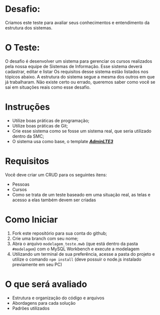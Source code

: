 # Desafio:
Criamos este teste para avaliar seus conhecimentos e entendimento da estrutura dos sistemas.

# O Teste:
O desafio é desenvolver um sistema para gerenciar os cursos realizados pela nossa equipe de Sistemas de Informação.
Esse sistema deverá cadastrar, editar e listar
Os requisitos desse sistema estão listados nos tópicos abaixo.
A estrutura do sistema segue a mesma dos outros em que já trabalharam.
Não existe certo ou errado, queremos saber como você se sai em situações reais como esse desafio.

# Instruções
- Utilize boas práticas de programação;
- Utilize boas práticas de Git;
- Crie esse sistema como se fosse um sistema real, que seria utilizado dentro da SMC;
- O sistema usa como base, o template **_[AdminLTE3](https://adminlte.io/themes/v3/)_**

# Requisitos
Você deve criar um CRUD para os seguintes itens:
- Pessoas
- Cursos
- Como se trata de um teste baseado em uma situação real, as telas e acesso a elas também devem ser criadas

# Como Iniciar
1. Fork este repositório para sua conta do github;
2. Crie uma branch com seu nome;
3. Abra o arquivo `modelagem_teste.mwb` (que está dentro da pasta `#modelagem`) com o MySQL Workbench e execute a modelagem
4. Utilizando um terminal de sua preferência, acesse a pasta do projeto e utilize o comando `npm install` (deve possuir o node.js instalado previamente em seu PC)

# O que será avaliado
- Estrutura e organização do código e arquivos
- Abordagens para cada solução
- Padrões utilizados
